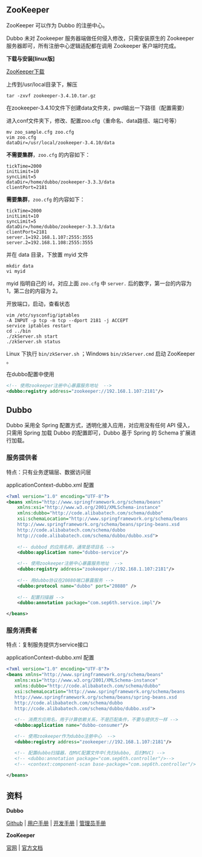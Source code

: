 ## ZooKeeper

ZooKeeper 可以作为 Dubbo 的注册中心。

Dubbo 未对 Zookeeper 服务器端做任何侵入修改，只需安装原生的 Zookeeper 服务器即可，所有注册中心逻辑适配都在调用 Zookeeper 客户端时完成。  

**下载与安装[linux版]**

[ZooKeeper下载](https://mirrors.tuna.tsinghua.edu.cn/apache/zookeeper/) 

上传到/usr/local目录下，解压  

```
tar -zxvf zookeeper-3.4.10.tar.gz  

```

在zookeeper-3.4.10文件下创建data文件夹，pwd输出一下路径（配置需要）  

进入conf文件夹下，修改、配置zoo.cfg（重命名、data路径、端口号等）  

```
mv zoo_sample.cfg zoo.cfg  
vim zoo.cfg  
dataDir=/usr/local/zookeeper-3.4.10/data
```



**不需要集群**，`zoo.cfg` 的内容如下：  

```
tickTime=2000
initLimit=10
syncLimit=5
dataDir=/home/dubbo/zookeeper-3.3.3/data
clientPort=2181
```

**需要集群**，`zoo.cfg` 的内容如下：  

```
tickTime=2000
initLimit=10
syncLimit=5
dataDir=/home/dubbo/zookeeper-3.3.3/data
clientPort=2181
server.1=192.168.1.107:2555:3555
server.2=192.168.1.108:2555:3555

```

并在 data 目录，下放置 myid 文件  

```
mkdir data
vi myid
```  
myid 指明自己的 id，对应上面 `zoo.cfg` 中 `server.` 后的数字，第一台的内容为 1，第二台的内容为 2。  

开放端口，启动，查看状态

```
vim /etc/sysconfig/iptables
-A INPUT -p tcp -m tcp --dport 2181 -j ACCEPT
service iptables restart
cd ../bin
./zkServer.sh start
./zkServer.sh status
```
Linux 下执行 `bin/zkServer.sh` ；Windows `bin/zkServer.cmd` 启动 ZooKeeper 。  


在dubbo配置中使用
```xml
<!-- 使用zookeeper注册中心暴露服务地址  -->
<dubbo:registry address="zookeeper://192.168.1.107:2181"/>
```

## Dubbo

Dubbo 采用全 Spring 配置方式，透明化接入应用，对应用没有任何 API 侵入，只需用 Spring 加载 Dubbo 的配置即可，Dubbo 基于 Spring 的 Schema 扩展进行加载。

### 服务提供者  

特点：只有业务逻辑层、数据访问层  


applicationContext-dubbo.xml 配置  

```xml
<?xml version="1.0" encoding="UTF-8"?>
<beans xmlns="http://www.springframework.org/schema/beans" 
    xmlns:xsi="http://www.w3.org/2001/XMLSchema-instance"
    xmlns:dubbo="http://code.alibabatech.com/schema/dubbo"
    xsi:schemaLocation="http://www.springframework.org/schema/beans 
    http://www.springframework.org/schema/beans/spring-beans.xsd
    http://code.alibabatech.com/schema/dubbo 
    http://code.alibabatech.com/schema/dubbo/dubbo.xsd">
    
    <!-- dubbod 的应用名称，通常是项目名 -->
    <dubbo:application name="dubbo-service"/>

    <!-- 使用zookeeper注册中心暴露服务地址  -->
    <dubbo:registry address="zookeeper://192.168.1.107:2181"/>
	
    <!-- 用dubbo协议在20880端口暴露服务 -->  
    <dubbo:protocol name="dubbo" port="20880" />
	
    <!-- 配置扫描器 -->
    <dubbo:annotation package="com.sep6th.service.impl"/>

</beans>

```


### 服务消费者  

特点：复制服务提供方service接口  

applicationContext-dubbo.xml 配置  

```xml
<?xml version="1.0" encoding="UTF-8"?>
<beans xmlns="http://www.springframework.org/schema/beans" 
   xmlns:xsi="http://www.w3.org/2001/XMLSchema-instance"
   xmlns:dubbo="http://code.alibabatech.com/schema/dubbo"
   xsi:schemaLocation="http://www.springframework.org/schema/beans 
   http://www.springframework.org/schema/beans/spring-beans.xsd
   http://code.alibabatech.com/schema/dubbo
   http://code.alibabatech.com/schema/dubbo/dubbo.xsd">
    
   <!-- 消费方应用名，用于计算依赖关系，不是匹配条件，不要与提供方一样 -->
   <dubbo:application name="dubbo-consumer"/>

   <!-- 使用zookeeper作为dubbo注册中心  -->
   <dubbo:registry address="zookeeper://192.168.1.107:2181"/>

   <!-- 配置dubbo扫描器，在MVC配置文件中(先扫dubbo, 后扫MVC) -->
   <!-- <dubbo:annotation package="com.sep6th.controller"/>-->
   <!-- <context:component-scan base-package="com.sep6th.controller"/> -->
   
</beans>
```

## 资料

**Dubbo**

[Github](https://github.com/alibaba/dubbo) | [用户手册](https://dubbo.gitbooks.io/dubbo-user-book/content/) | [开发手册](https://dubbo.gitbooks.io/dubbo-dev-book/content/) | [管理员手册](https://dubbo.gitbooks.io/dubbo-admin-book/content/)

**ZooKeeper**

[官网](http://zookeeper.apache.org/) | [官方文档](http://zookeeper.apache.org/doc/trunk/)

